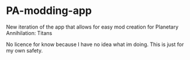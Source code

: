 # PA-modding-app
New iteration of the app that allows for easy mod creation for Planetary Annihilation: Titans

No licence for know because I have no idea what im doing.
This is just for my own safety.
